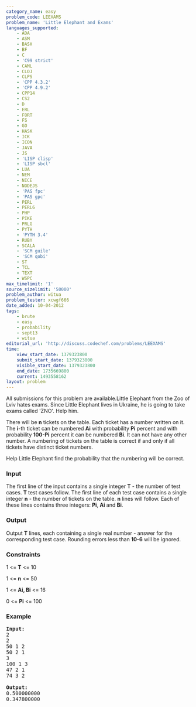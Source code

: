 ```yaml
---
category_name: easy
problem_code: LEEXAMS
problem_name: 'Little Elephant and Exams'
languages_supported:
    - ADA
    - ASM
    - BASH
    - BF
    - C
    - 'C99 strict'
    - CAML
    - CLOJ
    - CLPS
    - 'CPP 4.3.2'
    - 'CPP 4.9.2'
    - CPP14
    - CS2
    - D
    - ERL
    - FORT
    - FS
    - GO
    - HASK
    - ICK
    - ICON
    - JAVA
    - JS
    - 'LISP clisp'
    - 'LISP sbcl'
    - LUA
    - NEM
    - NICE
    - NODEJS
    - 'PAS fpc'
    - 'PAS gpc'
    - PERL
    - PERL6
    - PHP
    - PIKE
    - PRLG
    - PYTH
    - 'PYTH 3.4'
    - RUBY
    - SCALA
    - 'SCM guile'
    - 'SCM qobi'
    - ST
    - TCL
    - TEXT
    - WSPC
max_timelimit: '1'
source_sizelimit: '50000'
problem_author: witua
problem_tester: xcwgf666
date_added: 10-04-2012
tags:
    - brute
    - easy
    - probability
    - sept13
    - witua
editorial_url: 'http://discuss.codechef.com/problems/LEEXAMS'
time:
    view_start_date: 1379323800
    submit_start_date: 1379323800
    visible_start_date: 1379323800
    end_date: 1735669800
    current: 1493558162
layout: problem
---
```

All submissions for this problem are available.Little Elephant from the Zoo of Lviv hates exams. Since Little Elephant lives in Ukraine, he is going to take exams called 'ZNO'. Help him.

There will be **n** tickets on the table. Each ticket has a number written on it. The **i**-th ticket can be numbered **Ai** with probability **Pi** percent and with probability **100-Pi** percent it can be numbered **Bi**. It can not have any other number. A numbering of tickets on the table is correct if and only if all tickets have distinct ticket numbers.

Help Little Elephant find the probability that the numbering will be correct.

### Input

The first line of the input contains a single integer **T** - the number of test cases. **T** test cases follow. The first line of each test case contains a single integer **n** - the number of tickets on the table. **n** lines will follow. Each of these lines contains three integers: **Pi**, **Ai** and **Bi**.

### Output

Output **T** lines, each containing a single real number - answer for the corresponding test case. Rounding errors less than **10-6** will be ignored.

### Constraints

1 <= **T** <= 10

1 <= **n** <= 50

1 <= **Ai, Bi** <= 16

0 <= **Pi** <= 100

### Example

<pre>
<b>Input:</b>
2
2
50 1 2
50 2 1
3
100 1 3
47 2 1
74 3 2

<b>Output:</b>
0.500000000
0.347800000

</pre>